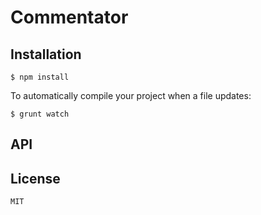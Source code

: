 # Commentator



## Installation

    $ npm install

To automatically compile your project when a file updates:

    $ grunt watch

## API



## License

    MIT
